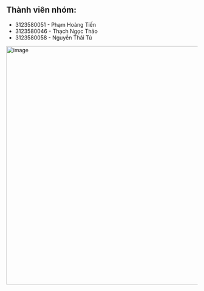 ## Thành viên nhóm: 
- 3123580051 - Phạm Hoàng Tiến
- 3123580046 - Thạch Ngọc Thảo
- 3123580058 - Nguyễn Thái Tú



<img width="1200" height="628" alt="image" src="https://sp-ao.shortpixel.ai/client/to_auto,q_glossy,ret_img,w_1120,h_418/https://www.amurta.com/wp-content/uploads/2021/07/Infographics-The-Art-of-Data-Mining-For-Turning-Data-Into-Insights-01.png" />

